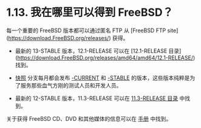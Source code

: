 # 1.13. 我在哪里可以得到 FreeBSD？

每一个重要的 FreeBSD 版本都可以通过匿名 FTP 从 [FreeBSD FTP site] (https://download.FreeBSD.org/releases/) 获得。

- 最新的 13-STABLE 版本，12.1-RELEASE 可以在 [12.1-RELEASE 目录] (https://download.FreeBSD.org/releases/amd64/amd64/12.1-RELEASE/) 找到。

- [快照](https://www.FreeBSD.org/snapshots/) 分支每月都会发布 [-CURRENT](https://docs.freebsd.org/en/books/faq/#current) 和 [-STABLE](https://docs.freebsd.org/en/books/faq/#stable) 的版本，这些版本纯粹是为了服务那些血气方刚的测试人员和开发人员。

- 最新的 12-STABLE 版本，11.3-RELEASE 可以在 [11.3-RELEASE 目录](https://download.FreeBSD.org/releases/amd64/amd64/11.3-RELEASE/) 中找到。

关于获得 FreeBSD CD、DVD 和其他媒体的信息可以在 [手册](https://docs.freebsd.org/en/books/handbook/#mirrors) 中找到。
